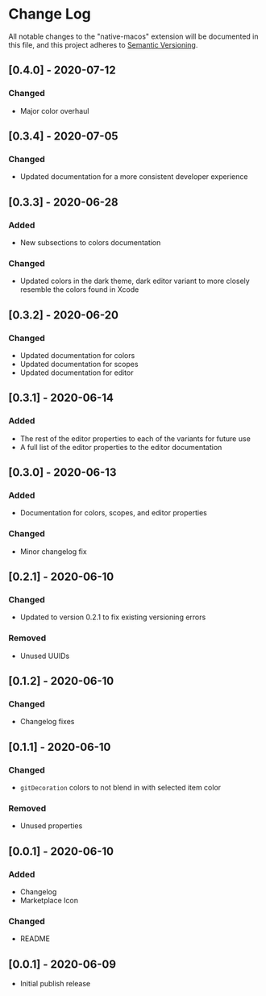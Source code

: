 # Change Log

All notable changes to the "native-macos" extension will be documented in this file, and this project adheres to [Semantic Versioning](https://semver.org/spec/v2.0.0.html).

## [0.4.0] - 2020-07-12

### Changed

- Major color overhaul

## [0.3.4] - 2020-07-05

### Changed

- Updated documentation for a more consistent developer experience

## [0.3.3] - 2020-06-28

### Added

- New subsections to colors documentation

### Changed

- Updated colors in the dark theme, dark editor variant to more closely resemble the colors found in Xcode

## [0.3.2] - 2020-06-20

### Changed

- Updated documentation for colors
- Updated documentation for scopes
- Updated documentation for editor

## [0.3.1] - 2020-06-14

### Added

- The rest of the editor properties to each of the variants for future use
- A full list of the editor properties to the editor documentation

## [0.3.0] - 2020-06-13

### Added

- Documentation for colors, scopes, and editor properties

### Changed

- Minor changelog fix

## [0.2.1] - 2020-06-10

### Changed

- Updated to version 0.2.1 to fix existing versioning errors

### Removed

- Unused UUIDs

## [0.1.2] - 2020-06-10

### Changed

- Changelog fixes

## [0.1.1] - 2020-06-10

### Changed

- `gitDecoration` colors to not blend in with selected item color

### Removed

- Unused properties

## [0.0.1] - 2020-06-10

### Added

- Changelog
- Marketplace Icon

### Changed

- README

## [0.0.1] - 2020-06-09

- Initial publish release
